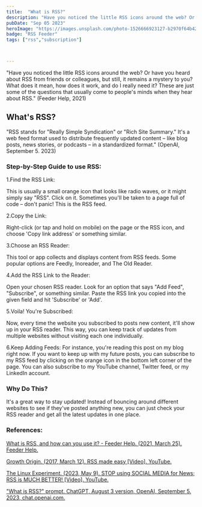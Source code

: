 ```yaml
---
title:  "What is RSS?"
description: "Have you noticed the little RSS icons around the web? Or have you heard about RSS from friends or colleagues, but still, it remains a mystery to you? What does it mean, how does it work, and do I really need it?..."
pubDate: "Sep 05 2023"
heroImage: "https://images.unsplash.com/photo-1526666923127-b2970f64b422?auto=format&fit=crop&w=927&h=927"
badge: "RSS Feeder"
tags: ["rss","subscription"]



---
```



"Have you noticed the little RSS icons around the web? Or have you heard about RSS from friends or colleagues, but still, it remains a mystery to you? What does it mean, how does it work, and do I really need it? These are just some of the questions that usually come to people's minds when they hear about RSS." (Feeder Help, 2021)
## What's RSS?

"RSS stands for "Really Simple Syndication" or "Rich Site Summary." It's a web feed format used to distribute frequently updated content – like blog posts, news stories, or podcasts – in a standardized format." (OpenAI, September 5. 2023) 

### Step-by-Step Guide to use RSS:

1.Find the RSS Link:

This is usually a small orange icon that looks like radio waves, or it might simply say "RSS". Click on it. Sometimes you'll be taken to a page full of code – don't panic! This is the RSS feed.

2.Copy the Link:

Right-click (or tap and hold on mobile) on the page or the RSS icon, and choose 'Copy link address' or something similar.

3.Choose an RSS Reader:

This tool or app collects and displays content from RSS feeds. Some popular options are Feedly, Inoreader, and The Old Reader.

4.Add the RSS Link to the Reader:

Open your chosen RSS reader. Look for an option that says "Add Feed", "Subscribe", or something similar.
Paste the RSS link you copied into the given field and hit 'Subscribe' or 'Add'.

5.Voila! You're Subscribed:

Now, every time the website you subscribed to posts new content, it'll show up in your RSS reader. This way, you can keep track of updates from multiple websites without visiting each one individually.

6.Keep Adding Feeds: For instance, you're reading this post on my blog right now. If you want to keep up with my future posts, you can subscribe to my RSS feed by clicking on the orange icon in the bottom left corner of the page. You can also subscribe to my YouTube channel, Twitter feed, or my LinkedIn account.

### Why Do This?
It's a great way to stay updated! Instead of bouncing around different websites to see if they've posted anything new, you can just check your RSS reader and get all the latest updates in one place.

### References:



[What is RSS, and how can you use it? - Feeder Help. (2021, March 25). Feeder Help. ](https://feeder.co/help/rss/what-is-rss-and-how-can-you-use-it/)

[Growth Origin. (2017, March 12). RSS made easy [Video]. YouTube.](https://www.youtube.com/watch?v=6HNUqDL-pI8)

[The Linux Experiment. (2023, May 9). STOP using SOCIAL MEDIA for News; RSS is MUCH BETTER! [Video]. YouTube.](https://www.youtube.com/watch?v=_7LTwnAaQ3k)

["What is RSS?" prompt. ChatGPT, August 3 version, OpenAI, September 5. 2023, chat.openai.com.](https://chat.openai.com/share/45b9f111-7650-4720-9071-e929e99c0857)